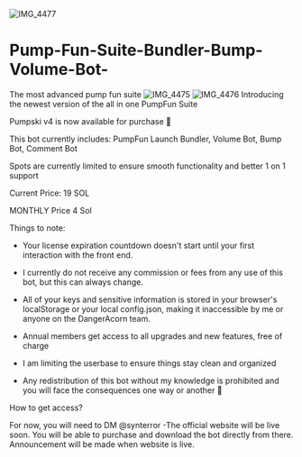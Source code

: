 ![IMG_4477](https://github.com/user-attachments/assets/05957b1d-4572-4acb-af89-a05966c4707b)
# Pump-Fun-Suite-Bundler-Bump-Volume-Bot-
The most advanced pump fun suite ![IMG_4475](https://github.com/user-attachments/assets/e14a7c7a-f186-443f-90cf-2521b03ae8a5)
![IMG_4476](https://github.com/user-attachments/assets/54ddf513-5285-476d-b53d-4f934593c563)
Introducing the newest version of the all in one PumpFun Suite

Pumpski v4 is now available for purchase 🤑

This bot currently includes: PumpFun Launch Bundler, Volume Bot, Bump Bot, Comment Bot

Spots are currently limited to ensure smooth functionality and better 1 on 1 support

Current Price: 19 SOL

MONTHLY Price 4 Sol

Things to note:

- Your license expiration countdown doesn't start until your first interaction with the front end.

- I currently do not receive any commission or fees from any use of this bot, but this can always change.

- All of your keys and sensitive information is stored in your browser's localStorage or your local config.json, making it inaccessible by me or anyone on the DangerAcorn team.

- Annual members get access to all upgrades and new features, free of charge

- I am limiting the userbase to ensure things stay clean and organized

- Any redistribution of this bot without my knowledge is prohibited and you will face the consequences one way or another 🥱

How to get access?

For now, you will need to DM @synterror -The official website will be live soon. You will be able to purchase and download the bot directly from there. Announcement will be made when website is live.
 
